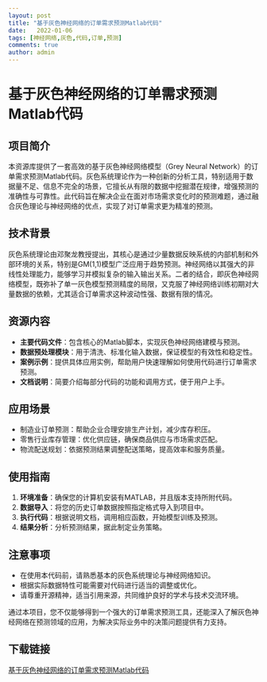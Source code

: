 ```yaml
---
layout: post
title: "基于灰色神经网络的订单需求预测Matlab代码"
date:   2022-01-06
tags: [神经网络,灰色,代码,订单,预测]
comments: true
author: admin
---
```

# 基于灰色神经网络的订单需求预测Matlab代码

## 项目简介
本资源库提供了一套高效的基于灰色神经网络模型（Grey Neural Network）的订单需求预测Matlab代码。灰色系统理论作为一种创新的分析工具，特别适用于数据量不足、信息不完全的场景，它擅长从有限的数据中挖掘潜在规律，增强预测的准确性与可靠性。此代码旨在解决企业在面对市场需求变化时的预测难题，通过融合灰色理论与神经网络的优点，实现了对订单需求更为精准的预测。

## 技术背景
灰色系统理论由邓聚龙教授提出，其核心是通过少量数据反映系统的内部机制和外部环境的关系，特别是GM(1,1)模型广泛应用于趋势预测。神经网络以其强大的非线性处理能力，能够学习并模拟复杂的输入输出关系。二者的结合，即灰色神经网络模型，既弥补了单一灰色模型预测精度的局限，又克服了神经网络训练初期对大量数据的依赖，尤其适合订单需求这种波动性强、数据有限的情况。

## 资源内容
- **主要代码文件**：包含核心的Matlab脚本，实现灰色神经网络建模与预测。
- **数据预处理模块**：用于清洗、标准化输入数据，保证模型的有效性和稳定性。
- **案例示例**：提供具体应用实例，帮助用户快速理解如何使用代码进行订单需求预测。
- **文档说明**：简要介绍每部分代码的功能和调用方式，便于用户上手。

## 应用场景
- 制造业订单预测：帮助企业合理安排生产计划，减少库存积压。
- 零售行业库存管理：优化供应链，确保商品供应与市场需求匹配。
- 物流配送规划：依据预测结果调整配送策略，提高效率和服务质量。
  
## 使用指南
1. **环境准备**：确保您的计算机安装有MATLAB，并且版本支持所附代码。
2. **数据导入**：将您的历史订单数据按照指定格式导入到项目中。
3. **执行代码**：根据说明文档，调用相应函数，开始模型训练及预测。
4. **结果分析**：分析预测结果，据此制定业务策略。

## 注意事项
- 在使用本代码前，请熟悉基本的灰色系统理论与神经网络知识。
- 根据实际数据特性可能需要对代码进行适当的调整或优化。
- 请尊重开源精神，适当引用来源，共同维护良好的学术与技术交流环境。

通过本项目，您不仅能够得到一个强大的订单需求预测工具，还能深入了解灰色神经网络在预测领域的应用，为解决实际业务中的决策问题提供有力支持。

## 下载链接

[基于灰色神经网络的订单需求预测Matlab代码](https://pan.quark.cn/s/e97fb809fc46)